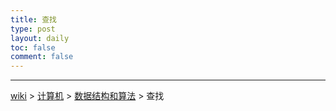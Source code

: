 ```yaml
---
title: 查找
type: post
layout: daily
toc: false
comment: false
---
```

---
[wiki](/gknows/wiki) > [计算机](/gknows/计算机) > [数据结构和算法](/gknows/数据结构和算法) > 查找

